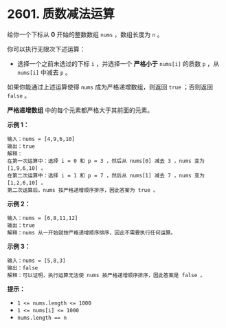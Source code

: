 # 2601. 质数减法运算

给你一个下标从 **0** 开始的整数数组 `nums` ，数组长度为 `n` 。

你可以执行无限次下述运算：

- 选择一个之前未选过的下标 `i` ，并选择一个 **严格小于** `nums[i]` 的质数 `p` ，从 `nums[i]` 中减去 `p` 。

如果你能通过上述运算使得 `nums` 成为严格递增数组，则返回 `true` ；否则返回 `false` 。

**严格递增数组** 中的每个元素都严格大于其前面的元素。

**示例 1：**

```()
输入：nums = [4,9,6,10]
输出：true
解释：
在第一次运算中：选择 i = 0 和 p = 3 ，然后从 nums[0] 减去 3 ，nums 变为 [1,9,6,10] 。
在第二次运算中：选择 i = 1 和 p = 7 ，然后从 nums[1] 减去 7 ，nums 变为 [1,2,6,10] 。
第二次运算后，nums 按严格递增顺序排序，因此答案为 true 。
```

**示例 2：**

```()
输入：nums = [6,8,11,12]
输出：true
解释：nums 从一开始就按严格递增顺序排序，因此不需要执行任何运算。
```

**示例 3：**

```()
输入：nums = [5,8,3]
输出：false
解释：可以证明，执行运算无法使 nums 按严格递增顺序排序，因此答案是 false 。
```

**提示：**

- `1 <= nums.length <= 1000`
- `1 <= nums[i] <= 1000`
- `nums.length == n`
